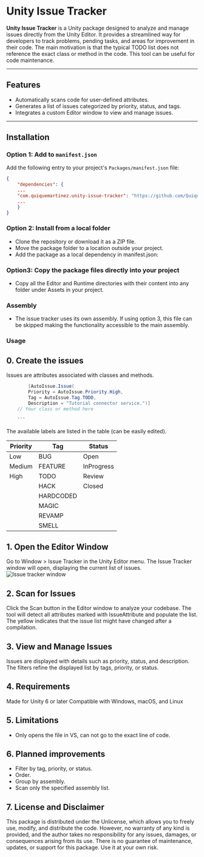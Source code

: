 # Unity Issue Tracker

**Unity Issue Tracker** is a Unity package designed to analyze and manage issues directly from the Unity Editor. It provides a streamlined way for developers to track problems, pending tasks, and areas for improvement in their code. 
The main motivation is that the typical TODO list does not reference the exact class or method in the code. This tool can be useful for code maintenance.

---

## Features

- Automatically scans code for user-defined attributes.
- Generates a list of issues categorized by priority, status, and tags.
- Integrates a custom Editor window to view and manage issues.


---

## Installation

### Option 1: Add to `manifest.json`
Add the following entry to your project's `Packages/manifest.json` file:

```json
{
    "dependencies": {
    ...
    "com.quiquemartinez.unity-issue-tracker": "https://github.com/QuiqueMartinez/UnityIssueTracker.git",
    ...
    }
}
```

### Option 2: Install from a local folder
- Clone the repository or download it as a ZIP file.
- Move the package folder to a location outside your project.
- Add the package as a local dependency in manifest.json:

### Option3: Copy the package files directly into your project
- Copy all the Editor and Runtime directories with their content into any folder under Assets in your project.

### Assembly
- The issue tracker uses its own assembly. If using option 3, this file can be skipped making the functionality accessible to the main assembly. 

### Usage

## 0. Create the issues

Issues are attributes associated with classes and methods.
```csharp
        [AutoIssue.Issue(
        Priority = AutoIssue.Priority.High,
        Tag = AutoIssue.Tag.TODO,
        Description = "Tutorial connector service.")]
	// Your class or method here
```
		```

The available labels are listed in the table (can be easily edited).

| Priority  |    Tag    |  Status   |
|-----------|-----------|-----------|
| Low       | BUG       | Open      |
| Medium    | FEATURE   | InProgress|
| High      | TODO      | Review    |
|           | HACK      | Closed    |
|           | HARDCODED |           |
|           | MAGIC     |           |
|           | REVAMP    |           |
|           | SMELL     |           |

## 1. Open the Editor Window
Go to Window > Issue Tracker in the Unity Editor menu.
The Issue Tracker window will open, displaying the current list of issues.
![Issue tracker window](Documentation~/images/IssueTracker.png)

## 2. Scan for Issues
Click the Scan button in the Editor window to analyze your codebase.
The tool will detect all attributes marked with IssueAttribute and populate the list.
The yellow indicates that the issue list might have changed after a compilation.

## 3. View and Manage Issues
Issues are displayed with details such as priority, status, and description.
The filters refine the displayed list by tags, priority, or status.

## 4. Requirements
Made for Unity 6 or later
Compatible with Windows, macOS, and Linux

## 5. Limitations
- Only opens the file in VS, can not go to the exact line of code.

## 6. Planned improvements
- Filter by tag, priority, or status.
- Order.
- Group by assembly.	
- Scan only the specified assembly list.

## 7. License and Disclaimer
This package is distributed under the Unlicense, which allows you to freely use, modify, and distribute the code. However, no warranty of any kind is provided, and the author takes no responsibility for any issues, damages, or consequences arising from its use. There is no guarantee of maintenance, updates, or support for this package. Use it at your own risk.
